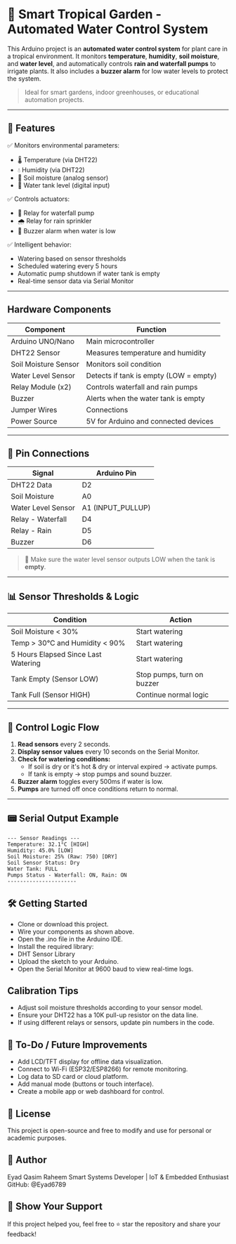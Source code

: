 # 🌿 Smart Tropical Garden - Automated Water Control System

This Arduino project is an **automated water control system** for plant care in a tropical environment. It monitors **temperature**, **humidity**, **soil moisture**, and **water level**, and automatically controls **rain and waterfall pumps** to irrigate plants. It also includes a **buzzer alarm** for low water levels to protect the system.

> Ideal for smart gardens, indoor greenhouses, or educational automation projects.

---

## 🔧 Features

✅ Monitors environmental parameters:  
- 🌡️ Temperature (via DHT22)  
- 💧 Humidity (via DHT22)  
- 🌱 Soil moisture (analog sensor)  
- 🚰 Water tank level (digital input)

✅ Controls actuators:  
- 🌊 Relay for waterfall pump  
- 🌧️ Relay for rain sprinkler  
- 🚨 Buzzer alarm when water is low

✅ Intelligent behavior:  
- Watering based on sensor thresholds  
- Scheduled watering every 5 hours  
- Automatic pump shutdown if water tank is empty  
- Real-time sensor data via Serial Monitor  

---

## Hardware Components

| Component             | Function                                |
|----------------------|------------------------------------------|
| Arduino UNO/Nano     | Main microcontroller                     |
| DHT22 Sensor         | Measures temperature and humidity        |
| Soil Moisture Sensor | Monitors soil condition                  |
| Water Level Sensor   | Detects if tank is empty (LOW = empty)   |
| Relay Module (x2)    | Controls waterfall and rain pumps        |
| Buzzer               | Alerts when the water tank is empty      |
| Jumper Wires         | Connections                              |
| Power Source         | 5V for Arduino and connected devices     |

---

## 🔌 Pin Connections

| Signal             | Arduino Pin |
|--------------------|-------------|
| DHT22 Data         | D2          |
| Soil Moisture      | A0          |
| Water Level Sensor | A1 (INPUT_PULLUP) |
| Relay - Waterfall  | D4          |
| Relay - Rain       | D5          |
| Buzzer             | D6          |

> 📝 Make sure the water level sensor outputs LOW when the tank is **empty**.

---

## 📊 Sensor Thresholds & Logic

| Condition                                  | Action                              |
|-------------------------------------------|-------------------------------------|
| Soil Moisture < 30%                       | Start watering                      |
| Temp > 30°C and Humidity < 90%            | Start watering                      |
| 5 Hours Elapsed Since Last Watering       | Start watering                      |
| Tank Empty (Sensor LOW)                   | Stop pumps, turn on buzzer          |
| Tank Full (Sensor HIGH)                   | Continue normal logic               |

---

## 🧠 Control Logic Flow

1. **Read sensors** every 2 seconds.
2. **Display sensor values** every 10 seconds on the Serial Monitor.
3. **Check for watering conditions:**
   - If soil is dry or it's hot & dry or interval expired → activate pumps.
   - If tank is empty → stop pumps and sound buzzer.
4. **Buzzer alarm** toggles every 500ms if water is low.
5. **Pumps** are turned off once conditions return to normal.

---

## 📟 Serial Output Example

```text
--- Sensor Readings ---
Temperature: 32.1°C [HIGH]
Humidity: 45.0% [LOW]
Soil Moisture: 25% (Raw: 750) [DRY]
Soil Sensor Status: Dry
Water Tank: FULL
Pumps Status - Waterfall: ON, Rain: ON
----------------------
```

## 🛠️ Getting Started

- Clone or download this project.
- Wire your components as shown above.
- Open the .ino file in the Arduino IDE.
- Install the required library:
- DHT Sensor Library
- Upload the sketch to your Arduino.
- Open the Serial Monitor at 9600 baud to view real-time logs.

##  Calibration Tips
- Adjust soil moisture thresholds according to your sensor model.
- Ensure your DHT22 has a 10K pull-up resistor on the data line.
- If using different relays or sensors, update pin numbers in the code.

## 📌 To-Do / Future Improvements
- Add LCD/TFT display for offline data visualization.
- Connect to Wi-Fi (ESP32/ESP8266) for remote monitoring.
- Log data to SD card or cloud platform.
- Add manual mode (buttons or touch interface).
- Create a mobile app or web dashboard for control.

## 📜 License
This project is open-source and free to modify and use for personal or academic purposes.

## 👤 Author
Eyad Qasim Raheem
Smart Systems Developer | IoT & Embedded Enthusiast
GitHub: @Eyad6789

## 🌟 Show Your Support
If this project helped you, feel free to ⭐️ star the repository and share your feedback!
